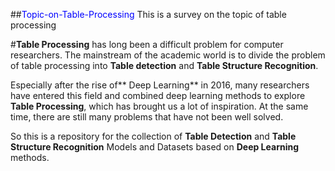 ##<font color="blue">Topic-on-Table-Processing</font>
This is a survey on the topic of table processing

#**Table Processing** has long been a difficult problem for computer researchers. The mainstream of the academic world is to divide the problem of table processing into **Table detection** and **Table Structure Recognition**. 

Especially after the rise of** Deep Learning** in 2016, many researchers have entered this field and combined deep learning methods to explore **Table Processing**, which has brought us a lot of inspiration. At the same time, there are still many problems that have not been well solved.

So this is a repository for the collection of **Table Detection** and **Table Structure Recognition** Models and Datasets based on **Deep Learning** methods.
